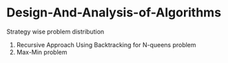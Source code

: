 
# Design-And-Analysis-of-Algorithms
Strategy wise problem distribution


1) Recursive Approach Using Backtracking for N-queens problem
2) Max-Min problem

